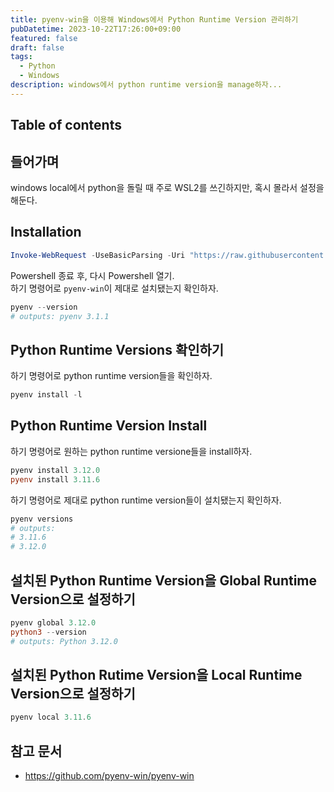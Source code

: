 ```yaml
---
title: pyenv-win을 이용해 Windows에서 Python Runtime Version 관리하기
pubDatetime: 2023-10-22T17:26:00+09:00
featured: false
draft: false
tags:
  - Python
  - Windows
description: windows에서 python runtime version을 manage하자...
---
```


## Table of contents

## 들어가며

windows local에서 python을 돌릴 때 주로 WSL2를 쓰긴하지만, 혹시 몰라서 설정을 해둔다.

## Installation

```powershell
Invoke-WebRequest -UseBasicParsing -Uri "https://raw.githubusercontent.com/pyenv-win/pyenv-win/master/pyenv-win/install-pyenv-win.ps1" -OutFile "./install-pyenv-win.ps1"; &"./install-pyenv-win.ps1"
```

Powershell 종료 후, 다시 Powershell 열기.  
하기 명령어로 `pyenv-win`이 제대로 설치됐는지 확인하자.

```powershell
pyenv --version
# outputs: pyenv 3.1.1
```

## Python Runtime Versions 확인하기

하기 명령어로 python runtime version들을 확인하자.

```powershell
pyenv install -l
```

## Python Runtime Version Install

하기 명령어로 원하는 python runtime versione들을 install하자.

```powershell
pyenv install 3.12.0
pyenv install 3.11.6
```

하기 명령어로 제대로 python runtime version들이 설치됐는지 확인하자.

```powershell
pyenv versions
# outputs:
# 3.11.6
# 3.12.0
```

## 설치된 Python Runtime Version을 Global Runtime Version으로 설정하기

```powershell
pyenv global 3.12.0
python3 --version
# outputs: Python 3.12.0
```

## 설치된 Python Rutime Version을 Local Runtime Version으로 설정하기

```powershell
pyenv local 3.11.6
```

## 참고 문서

- <https://github.com/pyenv-win/pyenv-win>
